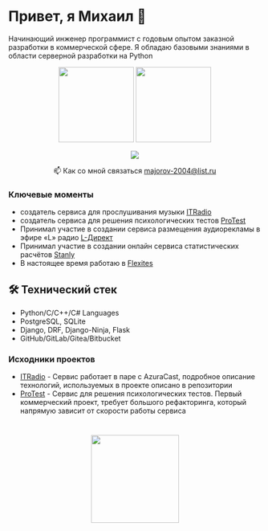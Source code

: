 # Привет, я Михаил 👋
Начинающий инженер программист с годовым опытом заказной разработки в коммерческой сфере. Я обладаю базовыми знаниями в области серверной разработки на Python

<p align='center'>
   <a href="https://github-readme-stats.vercel.app/api?username=Mike0001-droid&show_icons=true&count_private=true"><img
           height=150
           src="https://github-readme-stats.vercel.app/api?username=Mike0001-droid&show_icons=true&count_private=true"/></a>
   <a href="https://github.com/Mike0001-droid/github-readme-stats"><img height=150
                                                                  src="https://github-readme-stats.vercel.app/api/top-langs/?username=Mike0001-droid&layout=compact"/></a>
</p>

<p align='center'>
   <a href="https://t.me/DjangoMike">
       <img src="https://img.shields.io/badge/Telegram-2CA5E0?style=for-the-badge&logo=telegram&logoColor=white"/>
   </a>
<p align='center'>
   📫 Как со мной связаться <a href='mailto:majorov-2004@list.ru'>majorov-2004@list.ru</a>
</p>


### Ключевые моменты
* создатель сервиса для прослушивания музыки [ITRadio](https://itradio.team/)
* создатель сервиса для решения психологических тестов [ProTest](https://tests.flexidev.ru/)
* Принимал участие в создании cервиса размещения аудиорекламы в эфире «L» радио [L-Директ](https://direct.lradio.ru/)
* Принимал участие в создании онлайн сервиса статистических расчётов [Stanly](https://stanly.statpsy.ru/)
* В настоящее время работаю в [Flexites](https://flexites.org/)

## 🛠 Технический стек
*   Python/C/C++/C# Languages
*   PostgreSQL, SQLite
*   Django, DRF, Django-Ninja, Flask
*   GitHub/GitLab/Gitea/Bitbucket

### Исходники проектов

*   [ITRadio](https://git.flexites.org/Students/ITRadio) - Сервис работает в паре с AzuraCast, подробное описание технологий, используемых в проекте описано в репозитории
*   [ProTest](https://github.com/Mike0001-droid/Service-for-testing) - Сервис для решения психологических тестов. Первый коммерческий проект, требует большого рефакторинга, который напрямую зависит от скорости работы сервиса


<div align="center" style="margin: 40px 0">
   <a href="https://github.com/Mike0001-droid/github-profile-views-counter">
       <img width="175px" src="https://komarev.com/ghpvc/?username=romankh3&color=DE002D">
   </a>
</div>
